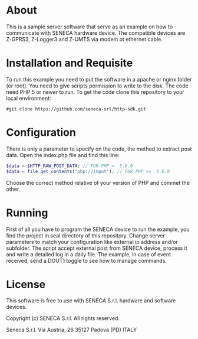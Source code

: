 About
====
This is a sample server software that serve as an example on how to communicate with SENECA hardware device. The compatible devices are Z-GPRS3, Z-Logger3 and Z-UMTS via modem ot ethernet cable.

Installation and Requisite
====
To run this example you need to put the software in a apache or nginx folder (or root). You need to give scripts permission to write to the disk. The code need PHP 5 or newer to run. To get the code clone this repository to your local environment:

`#git clone https://github.com/seneca-srl/http-sdk.git`

Configuration
====
There is only a parameter to specify on the code, the method to extract post data. Open the index.php file and find this line:

```php
$data = $HTTP_RAW_POST_DATA; // FOR PHP <  5.6.0
$data = file_get_contents("php://input"); // FOR PHP >=  5.6.0

```

Choose the correct method relative of your version of PHP and commet the other. 

Running
====
First of all you have to program the SENECA device to run the example, you find the project in seal directory of this repository. Change server parameters to match your configuration like external ip address and/or subfolder. The script accept external post from SENECA device, process it and write a detailed log in a daily file.  The example, in case of event received, send a DOUT1 toggle to see how to manage commands.

License
====
This software is free to use with SENECA S.r.l. hardware and software devices.

Copyright (c) SENECA S.r.l.
All rights reserved.

Seneca S.r.l.
Via Austria, 26
35127 Padova (PD)
ITALY

